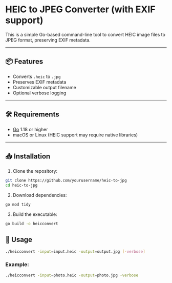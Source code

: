 # HEIC to JPEG Converter (with EXIF support)

This is a simple Go-based command-line tool to convert HEIC image files to JPEG format, preserving EXIF metadata.

---

## 📦 Features

- Converts `.heic` to `.jpg`
- Preserves EXIF metadata
- Customizable output filename
- Optional verbose logging

---

## 🛠 Requirements

- [Go](https://golang.org/dl/) 1.18 or higher
- macOS or Linux (HEIC support may require native libraries)

---

## 📥 Installation

1. Clone the repository:

```bash
git clone https://github.com/yourusername/heic-to-jpg
cd heic-to-jpg
```
2. Download dependencies:

```bash
go mod tidy
```

3. Build the executable:

```bash
go build -o heicconvert
```

## 🚀 Usage
```bash
./heicconvert -input=input.heic -output=output.jpg [-verbose]
```

### Example:
```bash
./heicconvert -input=photo.heic -output=photo.jpg -verbose
```
